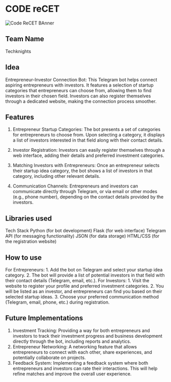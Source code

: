 

# CODE reCET

![Code ReCET BAnner](https://github.com/CODE-reCET/CodeRECET24/assets/154266304/08736571-0016-4aef-840d-94054de99db7)

## Team Name
Techknights 

## Idea
Entrepreneur-Investor Connection Bot:
This Telegram bot helps connect aspiring entrepreneurs with investors. It features a selection of startup categories that entrepreneurs can choose from, allowing them to find investors in their chosen field. Investors can also register themselves through a dedicated website, making the connection process smoother.

## Features 
1. Entrepreneur Startup Categories: The bot presents a set of categories for entrepreneurs to choose from. Upon selecting a category, it displays a list of investors interested in that field along with their contact details.

2. Investor Registration: Investors can easily register themselves through a web interface, adding their details and preferred investment categories.

3. Matching Investors with Entrepreneurs: Once an entrepreneur selects their startup idea category, the bot shows a list of investors in that category, including other relevant details.

4. Communication Channels: Entrepreneurs and investors can communicate directly through Telegram, or via email or other modes (e.g., phone number), depending on the contact details provided by the investors.

   
## Libraries used
Tech Stack
Python (for bot development)
Flask (for web interface)
Telegram API (for messaging functionality)
JSON (for data storage)
HTML/CSS (for the registration website)


## How to use
For Entrepreneurs:
    1. Add the bot on Telegram and select your startup idea category.
    2. The bot will provide a list of potential investors in that field with their contact details (Telegram, email, etc.).
For Investors:
    1. Visit the website to register your profile and preferred investment categories.
    2. You will be listed as an investor, and entrepreneurs can find you based on their selected startup ideas.
    3. Choose your preferred communication method (Telegram, email, phone, etc.) during registration.
    

## Future Implementations
  1. Investment Tracking: Providing a way for both entrepreneurs and investors to track their investment progress and business development directly through the bot, including reports and analytics.
  2. Entrepreneur Networking: A networking feature that allows entrepreneurs to connect with each other, share experiences, and potentially collaborate on projects.
  3. Feedback System: Implementing a feedback system where both entrepreneurs and investors can rate their interactions. This will help refine matches and improve the overall user experience.
